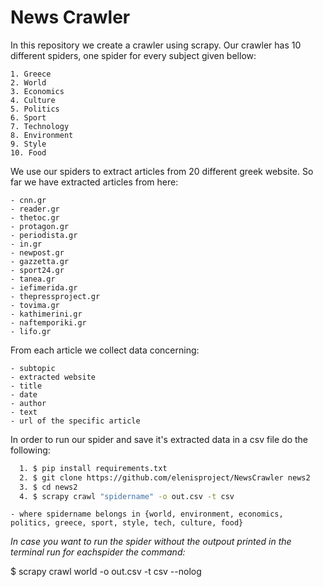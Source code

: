 # News Crawler

In this repository we create a crawler using scrapy.
Our crawler has 10 different spiders, one spider for every subject given bellow:

    1. Greece
    2. World
    3. Economics
    4. Culture
    5. Politics
    6. Sport
    7. Technology
    8. Environment
    9. Style
    10. Food

We use our spiders to extract articles from 20 different greek website. So far we have extracted articles from here:

    - cnn.gr
    - reader.gr
    - thetoc.gr
    - protagon.gr
    - periodista.gr
    - in.gr
    - newpost.gr
    - gazzetta.gr
    - sport24.gr
    - tanea.gr
    - iefimerida.gr
    - thepressproject.gr
    - tovima.gr
    - kathimerini.gr
    - naftemporiki.gr
    - lifo.gr

From each article we collect data concerning:

    - subtopic
    - extracted website
    - title
    - date
    - author
    - text
    - url of the specific article

In order to run our spider and save it's extracted data in a csv file do the following:

```bash
  1. $ pip install requirements.txt
  2. $ git clone https://github.com/elenisproject/NewsCrawler news2
  3. $ cd news2
  4. $ scrapy crawl "spidername" -o out.csv -t csv
```

    - where spidername belongs in {world, environment, economics, politics, greece, sport, style, tech, culture, food}

*In case you want to run the spider without the outpout printed in the terminal run for eachspider the command:*

$ scrapy crawl world -o out.csv -t csv --nolog
